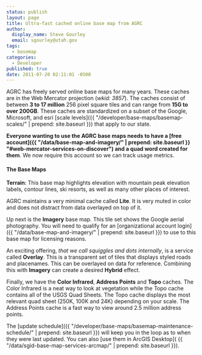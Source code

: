 ```yaml
---
status: publish
layout: page
title: Ultra-fast cached online base map from AGRC
author:
  display_name: Steve Gourley
  email: sgourley@utah.gov
tags:
  - basemap
categories:
  - Developer
published: true
date: 2011-07-20 02:11:01 -0500
---
```

AGRC has freely served online base maps for many years. These caches are in the Web Mercator projection (_wkid: 3857_). The caches consist of between **3 to 17 million** 256 pixel square tiles and can range from **15G to over 200GB**. These caches are standardized on a subset of the Google, Microsoft, and esri [scale levels]({{ "/developer/base-maps/basemap-scales/" | prepend: site.baseurl }}) that apply to our state.

<i class="fa fa-exclamation-triangle"></i> **Everyone wanting to use the AGRC base maps needs to have a [free account]({{ "/data/base-map-and-imagery/" | prepend: site.baseurl }} "#web-mercator-services-on-discover") and a quad word created for them**. We now require this account so we can track usage metrics.

#### The Base Maps
<i class="fa fa-fw fa-map"></i> **Terrain**: This base map highlights elevation with mountain peak elevation labels, contour lines, ski resorts, as well as many other places of interest.

<i class="fa fa-fw fa-map"></i> AGRC maintains a very minimal cache called **Lite**. It is very muted in color and does not distract from data overlayed on top of it.

<i class="fa fa-fw fa-map"></i> Up next is the **Imagery** base map. This tile set shows the Google aerial photography. You will need to qualify for an [organizational account login]({{ "/data/base-map-and-imagery/" | prepend: site.baseurl }}) to use to this base map for licensing reasons.

<i class="fa fa-fw fa-map"></i> An exciting offering, _that we call squiggles and dots internally_, is a service called **Overlay**. This is a transparent set of tiles that displays styled roads and placenames. This can be overlayed on data for reference. Combining this with **Imagery** can create a desired **Hybrid** effect.

<i class="fa fa-fw fa-map"></i> Finally, we have the **Color Infrared**, **Address Points** and **Topo** caches. The Color Infrared is a neat way to look at vegetation while the Topo cache contains all of the USGS Quad Sheets. The Topo cache displays the most relevant quad sheet (250K, 100K and 24K) depending on your scale. The Address Points cache is a fast way to view around 2.5 million address points.

The [update schedule]({{ "/developer/base-maps/basemap-maintenance-schedule/" | prepend: site.baseurl }}) will keep you in the loop as to when they were last updated. You can also [use them in ArcGIS Desktop]( {{ "/data/sgid-base-map-services-arcmap/" | prepend: site.baseurl }}).
